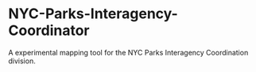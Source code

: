# NYC-Parks-Interagency-Coordinator
A experimental mapping tool for the NYC Parks Interagency Coordination division.
